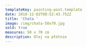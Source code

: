 ```yaml
---
templateKey: painting-post.template
date: 2018-12-02T08:52:43.752Z
title: 'Chata '
image: /img/chata-50x70.jpg
sold: true
measures: 50 x 70 cm
description: Olej na płótnie
---
```


